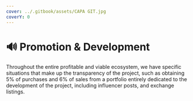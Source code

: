 ```yaml
---
cover: ../.gitbook/assets/CAPA GIT.jpg
coverY: 0
---
```


# 🔊 Promotion & Development

Throughout the entire profitable and viable ecosystem, we have specific situations that make up the transparency of the project, such as obtaining 5% of purchases and 6% of sales from a portfolio entirely dedicated to the development of the project, including influencer posts, and exchange listings.
